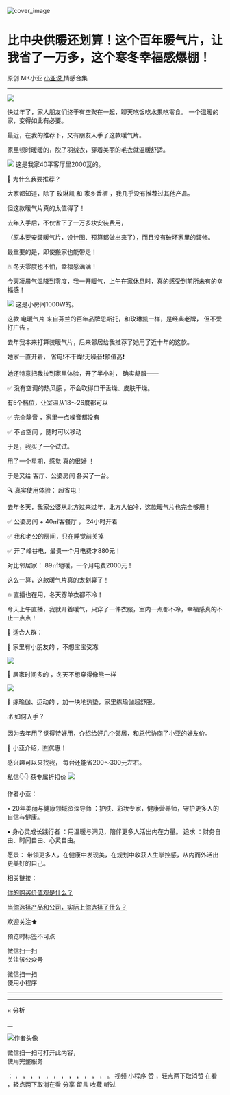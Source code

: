 ![cover_image](https://mmbiz.qpic.cn/mmbiz_jpg/A8SKDch4cJHA7xwAC9RrBWTibI3UrMslnxg4mnuU62M6zHnibp38ex5vOszDq07w3ib3bWdtfvL1hOdN3LlDnurHQ/0?wx_fmt=jpeg)

#  比中央供暖还划算！这个百年暖气片，让我省了一万多，这个寒冬幸福感爆棚！

原创  MK小亚  [ 小亚说 ](https://mp.weixin.qq.com/mp/appmsgalbum?__biz=MzUxNDAwNTk0MQ==&action=getalbum&album_id=1708248415014289409#wechat_redirect) 情感合集

__ _ _ _ _

![](https://mmbiz.qpic.cn/mmbiz_jpg/A8SKDch4cJHA7xwAC9RrBWTibI3UrMsln1PY0d2uymJJViaCHtl1wgltpfP7TNItia4CjSS2xgSnvdVvZc358kewg/640?wx_fmt=jpeg)  
  
快过年了，家人朋友们终于有空聚在一起，聊天吃饭吃水果吃零食。  一个温暖的家，变得如此有必要。  

最近，在我的推荐下，又有朋友入手了这款暖气片。

家里顿时暖暖的，脱了羽绒衣，穿着美丽的毛衣就温暖舒适。

  

  

![](https://mmbiz.qpic.cn/mmbiz_jpg/A8SKDch4cJHA7xwAC9RrBWTibI3UrMslnfOLKleZxxAOVv8YldcicZAjrtcicGnnMTickJ2kEa7sDXuf5FibE2KENAg/640?wx_fmt=jpeg)
这是我家40平客厅里2000瓦的。  

📌  为什么我要推荐？

  

大家都知道，除了  玫琳凯  和  家乡香榧  ，我几乎没有推荐过其他产品。

但这款暖气片真的太值得了！

去年入手后，不仅省下了一万多块安装费用，

（原本要安装暖气片，设计图、预算都做出来了），而且没有破坏家里的装修。

  

最重要的是，即使搬家也能带走！

  

🔥 冬天零度也不怕，幸福感满满！

今天凌晨气温降到零度，我一开暖气，上午在家休息时，真的感受到前所未有的幸福感！

  

![](https://mmbiz.qpic.cn/mmbiz_jpg/A8SKDch4cJHA7xwAC9RrBWTibI3UrMslnZdFMNOh75TA0bbLlj9svKG3mDl4rjj2Js1LKvlTj2NRohKP0T4zanQ/640?wx_fmt=jpeg)
这是小房间1000W的。  

这款  电暖气片  来自芬兰的百年品牌恩斯托，和玫琳凯一样，是经典老牌，  但不爱打广告  。

去年我本来打算装暖气片，后来邻居给我推荐了她用了近十年的这款。

  

她家一直开着，  省电❗️不干燥❗️无噪音❗️颜值高❗️

  

她还特意把我拉到家里体验，开了半小时，  确实舒服——

  

✅  没有空调的热风感  ，不会吹得口干舌燥、皮肤干燥。

有5个档位，让室温从18～26度都可以

✅  完全静音  ，家里一点噪音都没有

✅  不占空间  ，随时可以移动

  

于是，我买了一个试试。

用了一个星期，感觉  真的很好  ！

于是又给  客厅、公婆房间  各买了一台。

  

🔍 真实使用体验：  超省电！

  

去年冬天，我家公婆从北方过来过年，北方人怕冷，这款暖气片也完全够用！

  

✅  公婆房间 + 40㎡客餐厅  ，  24小时开着

✅  我和老公的房间，只在睡觉前关掉

✅  开了峰谷电，最贵一个月电费才880元！

  

对比邻居家：  89㎡地暖，一个月电费2000元！

这么一算，这款暖气片真的太划算了！

  

🔥 直播也在用，冬天穿单衣都不冷！

今天上午直播，我就开着暖气，只穿了一件衣服，室内一点都不冷，幸福感真的不止一点点！

  

👶 适合人群：

🏡  家里有小朋友的  ，不想宝宝受冻

  

![](https://mmbiz.qpic.cn/mmbiz_jpg/A8SKDch4cJHA7xwAC9RrBWTibI3UrMslnha9rVI0EBKicskhoEe0hTLNn5mSviba6E7pJwuIQDACwiaPpGRlWpPic1Q/640?wx_fmt=jpeg)

  

🏡  居家时间多的  ，冬天不想穿得像熊一样

  

  

![](https://mmbiz.qpic.cn/mmbiz_jpg/A8SKDch4cJHA7xwAC9RrBWTibI3UrMsln5XebMpZqcLbqufwIVT4hkWDCDqsYPVzoRDAmE9VFTZzOJZVhN6kHmA/640?wx_fmt=jpeg)

  

🏡  练瑜伽、运动的  ，加一块地热垫，家里练瑜伽超舒服。

  

  

💰 如何入手？

  

因为去年用了觉得特好用，介绍给好几个邻居，和总代协商了小亚的好友价。

  

📢  小亚介绍，🈶优惠！

感兴趣可以来找我，  每台还能省200～300元左右。

  

私信👇👇 获专属折扣价
![](https://mmbiz.qpic.cn/mmbiz_jpg/A8SKDch4cJHA7xwAC9RrBWTibI3UrMslnx97wMGmWM6VAxQUIJwpzO825rJgXaMZTbicGycSxKCpXERIY6PH9hHg/640?wx_fmt=jpeg)  

作者小亚：

•  20年美丽与健康领域资深导师  ：护肤、彩妆专家，健康营养师，守护更多人的自信与健康。

•  身心灵成长践行者  ：用温暖与洞见，陪伴更多人活出内在力量。  追求  ：财务自由、时间自由、心灵自由。

愿景：  带领更多人，在健康中发现美，在规划中收获人生掌控感，从内而外活出更美好的自己。

  

相关链接：

[ 你的购买价值观是什么？
](https://mp.weixin.qq.com/s?__biz=MzUxNDAwNTk0MQ==&mid=2247484995&idx=1&sn=717a6b1ddc6fae1c3865715408cd13f4&scene=21#wechat_redirect)  

[ 当你选择产品和公司，实际上你选择了什么？
](https://mp.weixin.qq.com/s?__biz=MzUxNDAwNTk0MQ==&mid=2247484991&idx=1&sn=85b2a656ad85db2cfeba7d41cbd1378f&scene=21#wechat_redirect)  

  

欢迎关注⬆️

预览时标签不可点

微信扫一扫  
关注该公众号



微信扫一扫  
使用小程序

****



****



×  分析

__

![作者头像](http://mmbiz.qpic.cn/mmbiz_png/A8SKDch4cJE0KicTMyrVCx3VLqEgic5sJ1V5QeGZTibG9GLZlSCXSj5ByXNkib5PBrZVMkI41KKxgwE1K9gfypUeRg/0?wx_fmt=png)

微信扫一扫可打开此内容，  
使用完整服务

：  ，  ，  ，  ，  ，  ，  ，  ，  ，  ，  ，  ，  。  视频  小程序  赞  ，轻点两下取消赞  在看  ，轻点两下取消在看
分享  留言  收藏  听过

